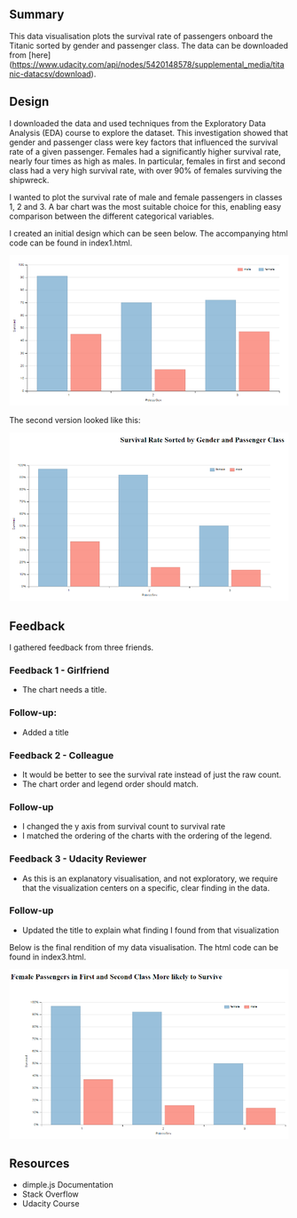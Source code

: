 ## Summary

This data visualisation plots the survival rate of passengers onboard the Titanic sorted by gender and passenger class. The data can be downloaded from [here] (https://www.udacity.com/api/nodes/5420148578/supplemental_media/titanic-datacsv/download).

## Design

I downloaded the data and used techniques from the Exploratory Data Analysis (EDA) course to explore the dataset. This investigation showed that gender and passenger class were key factors that influenced the survival rate of a given passenger. Females had a significantly higher survival rate, nearly four times as high as males. In particular, females in first and second class had a very high survival rate, with over 90% of females surviving the shipwreck. 

I wanted to plot the survival rate of male and female passengers in classes 1, 2 and 3. A bar chart was the most suitable choice for this, enabling easy comparison between the different categorical variables.

I created an initial design which can be seen below. The accompanying html code can be found in index1.html.

![Alt text](https://github.com/IwanThomas/Udacity-Data-Analysis-Nanodegree/blob/master/Project-6/Images/index1_screenshot.PNG)

The second version looked like this:

![Alt text](https://github.com/IwanThomas/Udacity-Data-Analysis-Nanodegree/blob/master/Project-6/Images/index2_screenshot.PNG)

## Feedback 

I gathered feedback from three friends. 

### Feedback 1 - Girlfriend
- The chart needs a title.

### Follow-up:
- Added a title

### Feedback 2 - Colleague
- It would be better to see the survival rate instead of just the raw count.
- The chart order and legend order should match.

### Follow-up
- I changed the y axis from survival count to survival rate
- I matched the ordering of the charts with the ordering of the legend.

### Feedback 3 - Udacity Reviewer
- As this is an explanatory visualisation, and not exploratory, we require that the visualization centers on a specific, clear finding in the data.

### Follow-up
- Updated the title to explain what finding I found from that visualization

Below is the final rendition of my data visualisation. The html code can be found in index3.html.

![Alt text](https://github.com/IwanThomas/Udacity-Data-Analysis-Nanodegree/blob/master/Project-6/Images/index3_screenshot.PNG)

## Resources

- dimple.js Documentation
- Stack Overflow
- Udacity Course

